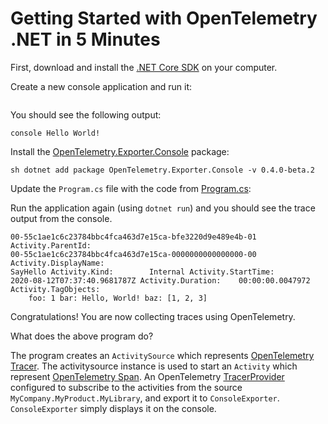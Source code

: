 # Getting Started with OpenTelemetry .NET in 5 Minutes

First, download and install the [.NET Core
SDK](https://dotnet.microsoft.com/download) on your computer.

Create a new console application and run it:

```sh dotnet new console --output getting-started cd getting-started dotnet run
```

You should see the following output:

```console Hello World! ```

Install the
[OpenTelemetry.Exporter.Console](../../src/OpenTelemetry.Exporter.Console/README.md)
package:

```sh dotnet add package OpenTelemetry.Exporter.Console -v 0.4.0-beta.2 ```

Update the `Program.cs` file with the code from [Program.cs](./Program.cs):

Run the application again (using `dotnet run`) and you should see the trace
output from the console.

```text Activity.Id:
00-55c1ae1c6c23784bbc4fca463d7e15ca-bfe3220d9e489e4b-01 Activity.ParentId:
00-55c1ae1c6c23784bbc4fca463d7e15ca-0000000000000000-00 Activity.DisplayName:
SayHello Activity.Kind:        Internal Activity.StartTime:
2020-08-12T07:37:40.9681787Z Activity.Duration:    00:00:00.0047972
Activity.TagObjects:
    foo: 1 bar: Hello, World! baz: [1, 2, 3]
```

Congratulations! You are now collecting traces using OpenTelemetry.

What does the above program do?

The program creates an `ActivitySource` which represents [OpenTelemetry
Tracer](https://github.com/open-telemetry/opentelemetry-specification/blob/master/specification/trace/api.md#tracer).
The activitysource instance is used to start an `Activity` which represent
[OpenTelemetry
Span](https://github.com/open-telemetry/opentelemetry-specification/blob/master/specification/trace/api.md#span).
An OpenTelemetry
[TracerProvider](https://github.com/open-telemetry/opentelemetry-specification/blob/master/specification/trace/api.md#tracerprovider)
configured to subscribe to the activities from the source
`MyCompany.MyProduct.MyLibrary`, and export it to `ConsoleExporter`.
`ConsoleExporter` simply displays it on the console.
